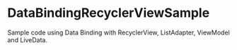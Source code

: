 # DataBindingRecyclerViewSample
Sample code using Data Binding with RecyclerView, ListAdapter, ViewModel and LiveData.
